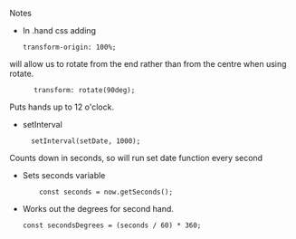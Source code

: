 Notes

- In .hand css adding           

      transform-origin: 100%;

will allow us to rotate from the end rather than from the centre when using rotate.

          transform: rotate(90deg);

Puts hands up to 12 o'clock.             

- setInterval

        setInterval(setDate, 1000);

Counts down in seconds, so will run set date function every second

- Sets seconds variable

          const seconds = now.getSeconds();

- Works out the degrees for second hand.

      const secondsDegrees = (seconds / 60) * 360;
